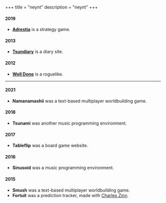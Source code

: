 +++
title = "neynt"
description = "neynt"
+++

#### 2019

- [**Adrestia**](http://adrestia.neynt.ca/) is a strategy game.

#### 2013

- [**Tsundiary**](https://www.tsundiary.com/) is a diary site.

#### 2012

- [**Well Done**](https://github.com/neynt/well-done) is a roguelike.

<hr class='grave'>

#### 2021

- **Namanamashii** was a text-based multiplayer worldbuilding game.

#### 2018

- **Tsunami** was another music programming environment.

#### 2017

- **Tableflip** was a board game website.

#### 2016

- **Sinusoid** was a music programming environment.

#### 2015

- **Smush** was a text-based multiplayer worldbuilding game.
- **Fortuit** was a prediction tracker, made with [Charles Zinn](http://charleszinn.ca/).

